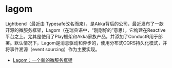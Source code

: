 # lagom

Lightbend（最近由 Typesafe改名而来），是Akka背后的公司，最近发布了一款开源的微服务框架，Lagom（在瑞典语中，“刚刚好的”意思），它构建在Reactive平台之上。尤其是使用了Play框架和Akka家族产品，并添加了ConductR用于部署。默认情况下，Lagom是消息驱动和异步的，使用分布式CQRS持久化模式，并将事件溯源（event sourcing）作为主要实现。

- [Lagom：一个新的微服务框架](http://www.infoq.com/cn/news/2016/03/lagom-microservices-framework)


